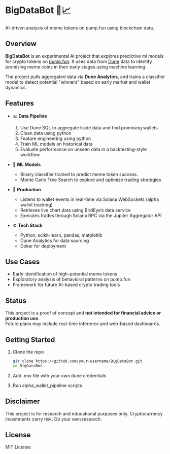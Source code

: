 # BigDataBot 🧠📈  
AI-driven analysis of meme tokens on pump.fun using blockchain data.

## Overview

**BigDataBot** is an experimental AI project that explores predictive ml models for crypto tokens on [pump.fun](https://pump.fun/). 
It uses data from [Dune](https://dune.com/) data to identify promising meme coins in their early stages using machine learning.

The project pulls aggregated data via **Dune Analytics**, and trains a classifier model to detect potential "winners" based on early market and wallet dynamics.

## Features

- 📊 **Data Pipeline**  
  1. Use Dune SQL to aggregate trade data and find promising wallets
  2. Clean data using python 
  3. Feature engineering using python
  4. Train ML models on historical data
  5. Evaluate performance on unseen data in a backtesting-style workflow  

- 🧠 **ML Models**  
  - Binary classifier trained to predict meme token success.
  - Monte Carlo Tree Search to explore and optimize trading strategies

- 🚀 **Production**  
  - Listens to wallet events in real-time via Solana WebSockets (alpha wallet tracking)  
  - Retrieves live chart data using BirdEye’s data service  
  - Executes trades through Solana RPC via the Jupiter Aggregator API  

- ⚙️ **Tech Stack**
  - Python, scikit-learn, pandas, matplotlib
  - Dune Analytics for data sourcing
  - Doker for deployment

## Use Cases

- Early identification of high-potential meme tokens
- Exploratory analysis of behavioral patterns on pump.fun
- Framework for future AI-based crypto trading tools

## Status

This project is a proof of concept and **not intended for financial advice or production use**.  
Future plans may include real-time inference and web-based dashboards.

## Getting Started

1. Clone the repo  
   ```bash
   git clone https://github.com/your-username/BigDataBot.git
   cd BigDataBot
   ```

2. Add .env file with your own dune credentials
3. Run alpha_wallet_pipeline scripts

## Disclaimer

This project is for research and educational purposes only. Cryptocurrency investments carry risk.
Do your own research.

## License

MIT License
